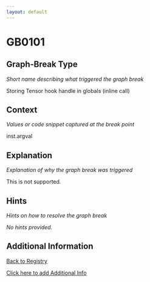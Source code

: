 ```yaml
---
layout: default
---
```

# GB0101

## Graph-Break Type
*Short name describing what triggered the graph break*

Storing Tensor hook handle in globals (inline call)

## Context
*Values or code snippet captured at the break point*

inst.argval

## Explanation
*Explanation of why the graph break was triggered*

This is not supported.

## Hints
*Hints on how to resolve the graph break*

*No hints provided.*


## Additional Information

<!-- ADDITIONAL INFORMATION START - Add custom information below this line -->

<!-- ADDITIONAL INFORMATION END -->

[Back to Registry](../index.html)

[Click here to add Additional Info](https://github.com/pytorch-labs/compile-graph-break-site/edit/main/docs/gb/gb0101.md)
